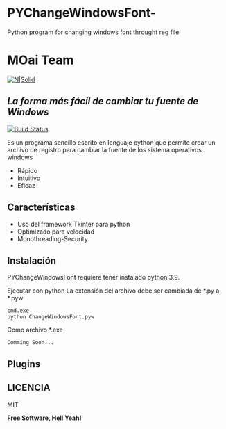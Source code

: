 # PYChangeWindowsFont-
Python program for changing windows font throught reg file
# MOai Team
[![N|Solid](https://avatars.githubusercontent.com/u/75782981?s=460&u=0f42210782048c7c41a3515bbc2237da7e7aff6f&v=4)](https://nodesource.com/products/nsolid)
## _La forma más fácil de cambiar tu fuente de Windows_



[![Build Status](https://travis-ci.org/joemccann/dillinger.svg?branch=master)](https://travis-ci.org/joemccann/dillinger)

Es un programa sencillo escrito en lenguaje python que permite crear un archivo de registro para cambiar la fuente de los sistema operativos windows

- Rápido
- Intuitivo
- Eficaz
## Características

- Uso del framework Tkinter para python
- Optimizado para velocidad
- Monothreading-Security

## Instalación

PYChangeWindowsFont requiere tener instalado python 3.9.

Ejecutar con python
La extensión del archivo debe ser cambiada de *.py  a *.pyw
```
cmd.exe
python ChangeWindowsFont.pyw
```

Como archivo *.exe

```
Comming Soon...
```

## Plugins

## LICENCIA

MIT

**Free Software, Hell Yeah!**

[//]: # (These are reference links used in the body of this note and get stripped out when the markdown processor does its job. There is no need to format nicely because it shouldn't be seen. Thanks SO - http://stackoverflow.com/questions/4823468/store-comments-in-markdown-syntax)

   [dill]: <https://github.com/joemccann/dillinger>
   [git-repo-url]: <https://github.com/joemccann/dillinger.git>
   [john gruber]: <http://daringfireball.net>
   [df1]: <http://daringfireball.net/projects/markdown/>
   [markdown-it]: <https://github.com/markdown-it/markdown-it>
   [Ace Editor]: <http://ace.ajax.org>
   [node.js]: <http://nodejs.org>
   [Twitter Bootstrap]: <http://twitter.github.com/bootstrap/>
   [jQuery]: <http://jquery.com>
   [@tjholowaychuk]: <http://twitter.com/tjholowaychuk>
   [express]: <http://expressjs.com>
   [AngularJS]: <http://angularjs.org>
   [Gulp]: <http://gulpjs.com>

   [PlDb]: <https://github.com/joemccann/dillinger/tree/master/plugins/dropbox/README.md>
   [PlGh]: <https://github.com/joemccann/dillinger/tree/master/plugins/github/README.md>
   [PlGd]: <https://github.com/joemccann/dillinger/tree/master/plugins/googledrive/README.md>
   [PlOd]: <https://github.com/joemccann/dillinger/tree/master/plugins/onedrive/README.md>
   [PlMe]: <https://github.com/joemccann/dillinger/tree/master/plugins/medium/README.md>
   [PlGa]: <https://github.com/RahulHP/dillinger/blob/master/plugins/googleanalytics/README.md>
